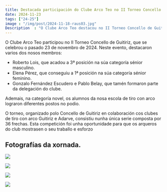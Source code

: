 ```yaml
---
title: Destacada participación do Clube Arco Teo no II Torneo Concello de Guitiriz
date: 2024-11-23
tags: ["24-25"]
image : "/img/post/2024-11-18-raus03.jpg"  
Description  : "O Clube Arco Teo destacou no II Torneo Concello de Guitiriz, celebrado o 23 de novembro de 2024. Roberto Lois logrou o 3º posto na categoría sénior masculino, Elena Pérez foi 1ª na sénior feminino, e os alumnos da escola acadaron varios podios na categoría novel"
---
```

O Clube Arco Teo participou no II Torneo Concello de Guitiriz, que se celebrou o pasado 23 de novembro de 2024. Neste evento, destacaron varios dos nosos membros:

* Roberto Lois, que acadou a 3ª posición na súa categoría sénior masculino.
* Elena Pérez, que conseguiu a 1ª posición na súa categoría sénior feminino.
* Gonzalo Fernández Escudero e Pablo Belay, que tamén formaron parte da delegación do clube.

Ademais, na categoría novel, os alumnos da nosa escola de tiro con arco lograron diferentes postos no podio. 

O torneo, organizado polo Concello de Guitiriz en colaboración cos clubes de tiro con arco Guitiriz e Adarve, consistiu nunha única serie composta por 36 frechas. Esta competición foi unha oportunidade para que os arqueros do club mostrasen o seu traballo e esforzo



## Fotografías da xornada.

![](../2024-11-23-guitiriz/01.jpg)


![](../2024-11-23-guitiriz/02.jpg)


![](../2024-11-23-guitiriz/03.jpg)


![](../2024-11-23-guitiriz/04.jpg)